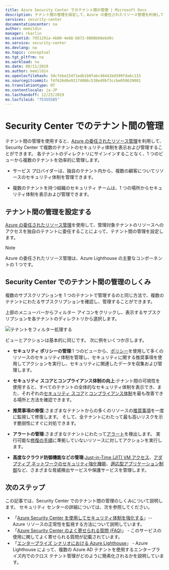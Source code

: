 ```yaml
---
title: Azure Security Center でのテナント間の管理 | Microsoft Docs
description: テナント間の管理を設定して、Azure の委任されたリソース管理を利用して Security Center で複数のテナントのセキュリティ体制を管理する方法について説明します。
services: security-center
documentationcenter: na
author: memildin
manager: rkarlin
ms.assetid: 7d51291a-4b00-4e68-b872-0808b60e6d9c
ms.service: security-center
ms.devlang: na
ms.topic: conceptual
ms.tgt_pltfrm: na
ms.workload: na
ms.date: 08/11/2019
ms.author: memildin
ms.openlocfilehash: 3dc7ebe224f1edb1b0fabc40441bd399fda6c133
ms.sourcegitcommit: f4f626d6e92174086c530ed9bf3ccbe058639081
ms.translationtype: HT
ms.contentlocale: ja-JP
ms.lasthandoff: 12/25/2019
ms.locfileid: "75355585"
---
```

# <a name="cross-tenant-management-in-security-center"></a>Security Center でのテナント間の管理

テナント間の管理を使用すると、[Azure の委任されたリソース管理](../lighthouse/concepts/azure-delegated-resource-management.md)を利用して、Security Center で複数のテナントのセキュリティ体制を表示および管理することができます。 各テナントのディレクトリにサインインすることなく、1 つのビューから複数のテナントを効率的に管理します。

- サービス プロバイダーは、独自のテナント内から、複数の顧客についてリソースのセキュリティ体制を管理できます。

- 複数のテナントを持つ組織のセキュリティ チームは、1 つの場所からセキュリティ体制を表示および管理できます。

## <a name="set-up-cross-tenant-management"></a>テナント間の管理を設定する

[Azure の委任されたリソース管理](../lighthouse/concepts/azure-delegated-resource-management.md)を使用して、管理対象テナントのリソースへのアクセスを独自のテナントに委任することによって、テナント間の管理を設定します。

> [!NOTE]
> Azure の委任されたリソース管理は、Azure Lighthouse の主要なコンポーネントの 1 つです。

## <a name="how-does-cross-tenant-management-work-in-security-center"></a>Security Center でのテナント間の管理のしくみ

複数のサブスクリプションを 1 つのテナントで管理するのと同じ方法で、複数のテナントにわたるサブスクリプションを確認し、管理することができます。

上部のメニューバーからフィルター アイコンをクリックし、表示するサブスクリプションを各テナントのディレクトリから選択します。

  ![テナントをフィルター処理する](./media/security-center-cross-tenant-management/cross-tenant-filter.png)

ビューとアクションは基本的に同じです。 次に例をいくつか示します。

- **セキュリティ ポリシーの管理**:1 つのビューから、[ポリシー](tutorial-security-policy.md)を使用して多くのリソースのセキュリティ体制を管理し、セキュリティに関する推奨事項を使用してアクションを実行し、セキュリティに関連したデータを収集および管理します。
- **セキュリティ スコアとコンプライアンス体制の向上**:テナント間の可視性を使用すると、すべてのテナントの全体的なセキュリティ体制を表示でき、また、それぞれの[セキュリティ スコア](security-center-secure-score.md)と[コンプライアンス体制](security-center-compliance-dashboard.md)を最も改善できる場所と方法を確認できます。
- **推奨事項の修復**:さまざまなテナントからの多くのリソースの[推奨事項](security-center-recommendations.md)を一度に監視して修復します。 そして、全テナントにわたって最も高いリスクを示す脆弱性にすぐに対処できます。
- **アラートの管理**:さまざまなテナントにわたって[アラート](security-center-alerts-overview.md)を検出します。 実行可能な[修復の手順](security-center-managing-and-responding-alerts.md)に準拠していないリソースに対してアクションを実行します。

- **高度なクラウド防御機能などの管理**:[Just-in-Time (JIT) VM アクセス](security-center-just-in-time.md)、[アダプティブ ネットワークのセキュリティ強化機能](security-center-adaptive-network-hardening.md)、[適応型アプリケーション制御](security-center-adaptive-application.md)など、さまざまな脅威検出サービスや保護サービスを管理します。
 
## <a name="next-steps"></a>次のステップ
この記事では、Security Center でのテナント間の管理のしくみについて説明します。 セキュリティ センターの詳細については、次を参照してください。

* 「[Azure Security Center を使用してセキュリティ体制を強化する](security-center-monitoring.md)」-- Azure リソースの正常性を監視する方法について説明しています。
* 「[Azure Security Center のよく寄せられる質問 (FAQ)](security-center-faq.md)」 - このサービスの使用に関してよく寄せられる質問が記載されています。
* 「[エンタープライズ シナリオにおける Azure Lighthouse](https://docs.microsoft.com/azure/lighthouse/concepts/enterprise)」 - Azure Lighthouse によって、複数の Azure AD テナントを使用するエンタープライズ内でのクロス テナント管理がどのように簡素化されるかを説明しています。